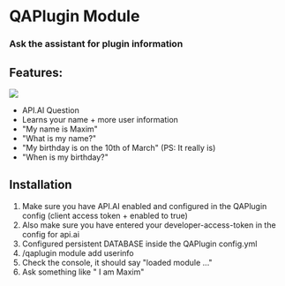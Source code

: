 # QAPlugin Module
### Ask the assistant for plugin information

## Features:
![](http://i.mvdw-software.com/2017-01-03_15-18-56.png) 

* API.AI Question
* Learns your name + more user information
* "My name is Maxim"
* "What is my name?"
* "My birthday is on the 10th of March"  (PS: It really is)
* "When is my birthday?"

## Installation
1. Make sure you have API.AI enabled and configured in the QAPlugin config (client access token + enabled to true)
1. Also make sure you have entered your developer-access-token
in the config for api.ai
1. Configured persistent DATABASE inside the QAPlugin config.yml
1. /qaplugin module add userinfo
1. Check the console, it should say "loaded module ..."
1. Ask something like "<trigger> I am Maxim"
